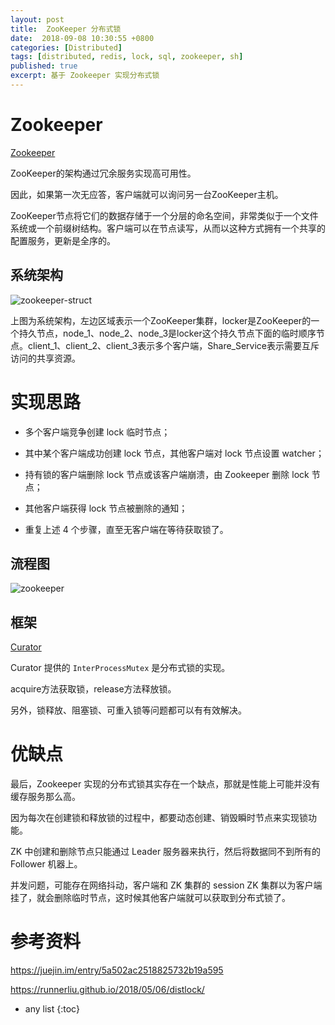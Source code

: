 ```yaml
---
layout: post
title:  ZooKeeper 分布式锁
date:  2018-09-08 10:30:55 +0800
categories: [Distributed]
tags: [distributed, redis, lock, sql, zookeeper, sh]
published: true
excerpt: 基于 Zookeeper 实现分布式锁
---
```


# Zookeeper

[Zookeeper](https://houbb.github.io/2016/09/25/zookeeper)

ZooKeeper的架构通过冗余服务实现高可用性。

因此，如果第一次无应答，客户端就可以询问另一台ZooKeeper主机。

ZooKeeper节点将它们的数据存储于一个分层的命名空间，非常类似于一个文件系统或一个前缀树结构。客户端可以在节点读写，从而以这种方式拥有一个共享的配置服务，更新是全序的。

## 系统架构

![zookeeper-struct](https://runnerliu.github.io/images/2018-05-06T184140.png)

上图为系统架构，左边区域表示一个ZooKeeper集群，locker是ZooKeeper的一个持久节点，node_1、node_2、node_3是locker这个持久节点下面的临时顺序节点。client_1、client_2、client_3表示多个客户端，Share_Service表示需要互斥访问的共享资源。

# 实现思路

- 多个客户端竞争创建 lock 临时节点；

- 其中某个客户端成功创建 lock 节点，其他客户端对 lock 节点设置 watcher；

- 持有锁的客户端删除 lock 节点或该客户端崩溃，由 Zookeeper 删除 lock 节点；

- 其他客户端获得 lock 节点被删除的通知；

- 重复上述 4 个步骤，直至无客户端在等待获取锁了。

## 流程图

![zookeeper](https://runnerliu.github.io/images/2018-05-06T190223.png)

## 框架

[Curator](https://github.com/apache/curator)

Curator 提供的 `InterProcessMutex` 是分布式锁的实现。

acquire方法获取锁，release方法释放锁。

另外，锁释放、阻塞锁、可重入锁等问题都可以有有效解决。

# 优缺点

最后，Zookeeper 实现的分布式锁其实存在一个缺点，那就是性能上可能并没有缓存服务那么高。

因为每次在创建锁和释放锁的过程中，都要动态创建、销毁瞬时节点来实现锁功能。

ZK 中创建和删除节点只能通过 Leader 服务器来执行，然后将数据同不到所有的 Follower 机器上。

并发问题，可能存在网络抖动，客户端和 ZK 集群的 session ZK 集群以为客户端挂了，就会删除临时节点，这时候其他客户端就可以获取到分布式锁了。

# 参考资料

https://juejin.im/entry/5a502ac2518825732b19a595

https://runnerliu.github.io/2018/05/06/distlock/

* any list
{:toc}